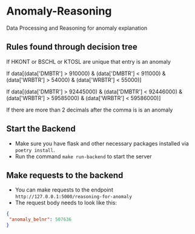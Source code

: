 # Anomaly-Reasoning

Data Processing and Reasoning for anomaly explanation

## Rules found through decision tree
If HKONT or BSCHL or KTOSL are unique that entry is an anomaly

If data[(data['DMBTR'] > 910000) & (data['DMBTR'] < 911000) & (data['WRBTR'] > 54000) & (data['WRBTR'] < 55000)]

If data[(data['DMBTR'] > 92445000) & (data['DMBTR'] < 92446000) & (data['WRBTR'] > 59585000) & (data['WRBTR'] < 59586000)]


If there are more than 2 decimals after the comma is is an anomaly

## Start the Backend
- Make sure you have flask and other necessary packages installed via `poetry install`. 
- Run the command `make run-backend` to start the server

## Make requests to the backend
- You can make requests to the endpoint `http://127.0.0.1:5000/reasoning-for-anomaly`
- The request body needs to look like this:
```json
{
 "anomaly_belnr": 507636
}
```